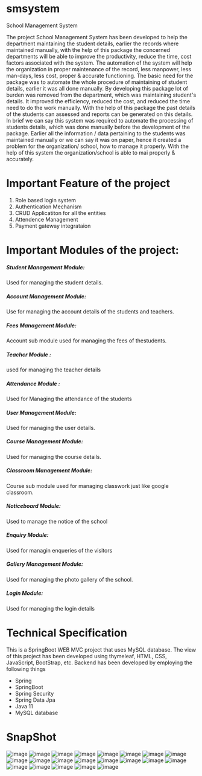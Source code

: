 # smsystem
School Management System

The project School Management System has been developed to help the department maintaining the
student details, earlier the records where maintained manually, with the help of this package the
concerned departments will be able to improve the productivity, reduce the time, cost factors associated
with the system. The automation of the system will help the organization in proper maintenance of the
record, less manpower, less man-days, less cost, proper &amp; accurate functioning. The basic need for
the package was to automate the whole procedure of maintaining of student details, earlier it was all
done manually. By developing this package lot of burden was removed from the department, which was
maintaining student's details. It improved the efficiency, reduced the cost, and reduced the time need to
do the work manually. With the help of this package the past details of the students can assessed and
reports can be generated on this details. In brief we can say this system was required to automate the
processing of students details, which was done manually before the development of the package. Earlier
all the information / data pertaining to the students was maintained manually or we can say it was on
paper, hence it created a problem for the organization/ school, how to manage it properly. With the help
of this system the organization/school is able to mai properly & accurately.

# Important Feature of the project
1. Role based login system
2. Authentication Mechanism
3. CRUD Applicatiton for all the entities
4. Attendence Management
5. Payment gateway integrataion


# Important Modules of the project:

##### Student Management Module: 
Used for managing the student details.
##### Account Management Module: 
Use for managing the account details of the students and
teachers.
##### Fees Management Module: 
Account sub module used for managing the fees of thestudents.
##### Teachcr Module : 
used for managing the teacher details
##### Attendance Module :
Used for Managing the attendance of the students
##### User Management Module: 
Used for managing the user details.
##### Course Management Module: 
Used for managing the course details.
##### Classroom Management Module: 
Course sub module used for managing classwork just
like google classroom.
##### Noticeboard Module: 
Used to manage the notice of the school
##### Enquiry Module: 
Used for managin enqueries of the visitors
##### Gallery Management Module: 
Used for managing the photo gallery of the school.
##### Login Module: 
Used for managing the login details


# Technical Specification
This is a SpringBoot WEB MVC project that uses MySQL database.
The view of this project has been developed using thymeleaf, HTML, CSS, JavaScript, BootStrap, etc.
Backend has been developed by employing the following things
* Spring
* SpringBoot
* Spring Security
* Spring Data Jpa
* Java 11
* MySQL database

# SnapShot

![image](https://github.com/manish8285/smsystem/assets/113131864/41b8919a-fe5a-48ef-b61a-5268c73d4d34)
![image](https://github.com/manish8285/smsystem/assets/113131864/19abb5e7-ce2a-452e-b96f-b5227a31de04)
![image](https://github.com/manish8285/smsystem/assets/113131864/a3529743-12f4-40e3-97a1-86fef179ed8b)
![image](https://github.com/manish8285/smsystem/assets/113131864/ddf4192d-f5c8-4100-880f-8d8d459d0a6a)
![image](https://github.com/manish8285/smsystem/assets/113131864/9a0e5033-9df0-41ac-9c3e-1a58c92902a8)
![image](https://github.com/manish8285/smsystem/assets/113131864/924a513e-cc51-4ba1-875e-cb78a7ff097b)
![image](https://github.com/manish8285/smsystem/assets/113131864/65b944ee-c647-417d-8ba3-a89361b71b83)
![image](https://github.com/manish8285/smsystem/assets/113131864/76b6d4b9-6a7c-42b7-971a-99027a720853)
![image](https://github.com/manish8285/smsystem/assets/113131864/a5e4e5d0-52b1-4d44-b884-1226ce921283)
![image](https://github.com/manish8285/smsystem/assets/113131864/9e76ea51-f66a-4947-9805-4b86abfe34dc)
![image](https://github.com/manish8285/smsystem/assets/113131864/d40d76b8-9f2d-4130-be7a-597b3a8512b5)
![image](https://github.com/manish8285/smsystem/assets/113131864/7e3d9925-ad54-4bd6-97dd-e720cde02805)
![image](https://github.com/manish8285/smsystem/assets/113131864/41a4789f-b1d3-4860-b3a2-56e1f30a5c5f)
![image](https://github.com/manish8285/smsystem/assets/113131864/c271e597-8d34-4306-b50e-f916362a9ef9)
![image](https://github.com/manish8285/smsystem/assets/113131864/397617a4-16aa-4f8b-a4dc-8d5884a1d79a)
![image](https://github.com/manish8285/smsystem/assets/113131864/f9fe2951-cd90-4b07-b530-241b87c27e7e)
![image](https://github.com/manish8285/smsystem/assets/113131864/b46eb7cb-85ab-46aa-acea-39bab85ef003)
![image](https://github.com/manish8285/smsystem/assets/113131864/79fc0be0-1de4-49fe-87b6-2a227d5bb8bd)
![image](https://github.com/manish8285/smsystem/assets/113131864/01b03895-4143-45b4-a71a-3ba5c4569e23)
![image](https://github.com/manish8285/smsystem/assets/113131864/595a96f7-e9c7-4f80-833a-130a9edc164d)
![image](https://github.com/manish8285/smsystem/assets/113131864/613232e6-88e6-45ac-b914-a31865c1eb4d)

